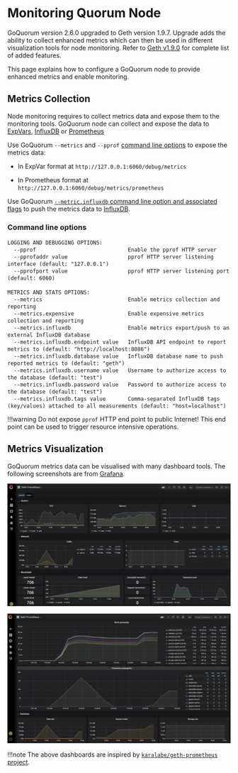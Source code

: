 # Monitoring Quorum Node

GoQuorum version 2.6.0 upgraded to Geth version 1.9.7.
Upgrade adds the ability to collect enhanced metrics which can then be used in different visualization tools for node monitoring.
Refer to [Geth v1.9.0](https://blog.ethereum.org/2019/07/10/geth-v1-9-0/) for complete list of added features.

This page explains how to configure a GoQuorum node to provide enhanced metrics and enable monitoring.

## Metrics Collection

Node monitoring requires to collect metrics data and expose them to the monitoring tools.
GoQuorum node can collect and expose the data to [ExpVars](https://golang.org/pkg/expvar/), [InfluxDB](https://www.influxdata.com/products/influxdb-overview/) or [Prometheus](https://prometheus.io/)

Use GoQuorum `--metrics` and  `--pprof` [command line options](#command-line-options) to expose the metrics data:

* In ExpVar format at `http://127.0.0.1:6060/debug/metrics`

* In Prometheus format at `http://127.0.0.1:6060/debug/metrics/prometheus`

Use GoQuorum [`--metric.influxdb` command line option and associated flags](#command-line-options) to push the metrics data to [InfluxDB](https://www.influxdata.com/products/influxdb-overview/).

### Command line options

```text
LOGGING AND DEBUGGING OPTIONS:
  --pprof                             Enable the pprof HTTP server
  --pprofaddr value                   pprof HTTP server listening interface (default: "127.0.0.1")
  --pprofport value                   pprof HTTP server listening port (default: 6060)
  
METRICS AND STATS OPTIONS:
  --metrics                           Enable metrics collection and reporting
  --metrics.expensive                 Enable expensive metrics collection and reporting
  --metrics.influxdb                  Enable metrics export/push to an external InfluxDB database
  --metrics.influxdb.endpoint value   InfluxDB API endpoint to report metrics to (default: "http://localhost:8086")
  --metrics.influxdb.database value   InfluxDB database name to push reported metrics to (default: "geth")
  --metrics.influxdb.username value   Username to authorize access to the database (default: "test")
  --metrics.influxdb.password value   Password to authorize access to the database (default: "test")
  --metrics.influxdb.tags value       Comma-separated InfluxDB tags (key/values) attached to all measurements (default: "host=localhost")
```

!!!warning
    Do not expose `pprof` HTTP end point to public Internet!
    This end point can be used to trigger resource intensive operations.

## Metrics Visualization

GoQuorum metrics data can be visualised with many dashboard tools.
The following screenshots are from [Grafana](https://grafana.com/).

![Grafana system, network and chain infos screenshot](../../images/dashboard_grafana_1.png)

![Grafana detailed chain infos screenshot](../../images/dashboard_grafana_2.png)

!!!note
    The above dashboards are inspired by [`karalabe/geth-prometheus` project](https://github.com/karalabe/geth-prometheus).

